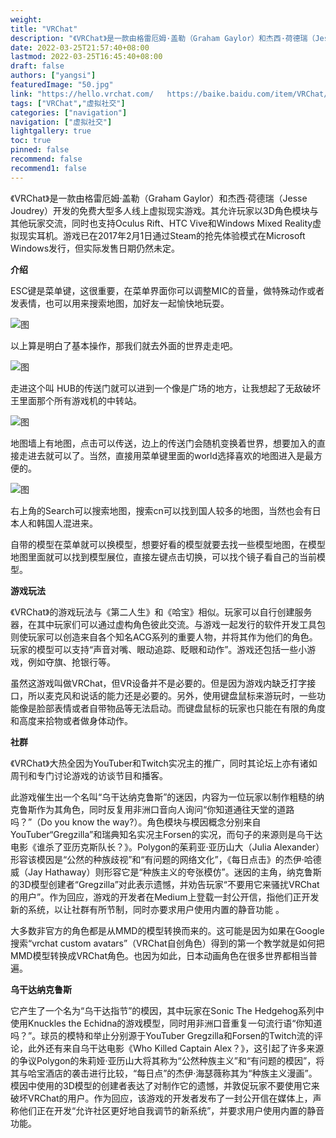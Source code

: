 ```yaml
---
weight: 
title: "VRChat"
description: "《VRChat》是一款由格雷厄姆·盖勒（Graham Gaylor）和杰西·荷德瑞（Jesse Joudrey）开发的免费大型多人线上虚拟现实游戏。其允许玩家以3D角色模块与其他玩家交流，同时也支持Oculus Rift、HTC Vive和Windows Mixed Reality虚拟现实耳机。游戏已在2017年2月1日通过Steam的抢先体验模式在Microsoft Windows发行，但实际发售日期仍然未定。"
date: 2022-03-25T21:57:40+08:00
lastmod: 2022-03-25T16:45:40+08:00
draft: false
authors: ["yangsi"]
featuredImage: "50.jpg"
link: "https://hello.vrchat.com/   https://baike.baidu.com/item/VRChat/23140303?fr=aladdin"
tags: ["VRChat","虚拟社交"]
categories: ["navigation"]
navigation: ["虚拟社交"]
lightgallery: true
toc: true
pinned: false
recommend: false
recommend1: false
---
```


《VRChat》是一款由格雷厄姆·盖勒（Graham Gaylor）和杰西·荷德瑞（Jesse Joudrey）开发的免费大型多人线上虚拟现实游戏。其允许玩家以3D角色模块与其他玩家交流，同时也支持Oculus Rift、HTC Vive和Windows Mixed Reality虚拟现实耳机。游戏已在2017年2月1日通过Steam的抢先体验模式在Microsoft Windows发行，但实际发售日期仍然未定。

**介绍**

ESC键是菜单键，这很重要，在菜单界面你可以调整MIC的音量，做特殊动作或者发表情，也可以用来搜索地图，加好友一起愉快地玩耍。

![图](https://bkimg.cdn.bcebos.com/pic/574e9258d109b3dede6c866bc1bf6c81810a4ce5?x-bce-process=image/resize,m_lfit,w_1280,limit_1/format,f_auto)

以上算是明白了基本操作，那我们就去外面的世界走走吧。

![图](https://bkimg.cdn.bcebos.com/pic/d01373f082025aaf2f1113c8f6edab64034f1a95?x-bce-process=image/resize,m_lfit,w_1280,limit_1/format,f_auto)

走进这个叫 HUB的传送门就可以进到一个像是广场的地方，让我想起了无敌破坏王里面那个所有游戏机的中转站。

![图](https://bkimg.cdn.bcebos.com/pic/91ef76c6a7efce1bb55aa5c9a251f3deb48f65bb?x-bce-process=image/resize,m_lfit,w_1280,limit_1/format,f_auto)

地图墙上有地图，点击可以传送，边上的传送门会随机变换着世界，想要加入的直接走进去就可以了。当然，直接用菜单键里面的world选择喜欢的地图进入是最方便的。

![图](https://bkimg.cdn.bcebos.com/pic/024f78f0f736afc3eaa05266be19ebc4b7451200?x-bce-process=image/resize,m_lfit,w_1280,limit_1/format,f_auto)

右上角的Search可以搜索地图，搜索cn可以找到国人较多的地图，当然也会有日本人和韩国人混进来。

自带的模型在菜单就可以换模型，想要好看的模型就要去找一些模型地图，在模型地图里面就可以找到模型展位，直接左键点击切换，可以找个镜子看自己的当前模型。

**游戏玩法**

《VRChat》的游戏玩法与《第二人生》和《哈宝》相似。玩家可以自行创建服务器，在其中玩家们可以通过虚构角色彼此交流。与游戏一起发行的软件开发工具包则使玩家可以创造来自各个知名ACG系列的重要人物，并将其作为他们的角色。玩家的模型可以支持“声音对嘴、眼动追踪、眨眼和动作”。游戏还包括一些小游戏，例如夺旗、抢银行等。

虽然这游戏叫做VRChat，但VR设备并不是必要的。但是因为游戏内缺乏打字接口，所以麦克风和说话的能力还是必要的。另外，使用键盘鼠标来游玩时，一些功能像是脸部表情或者自带物品等无法启动。而键盘鼠标的玩家也只能在有限的角度和高度来拾物或者做身体动作。

**社群**

《VRChat》大热全因为YouTuber和Twitch实况主的推广，同时其论坛上亦有诸如周刊和专门讨论游戏的访谈节目和播客。

此游戏催生出一个名叫“乌干达纳克鲁斯”的迷因，内容为一位玩家以制作粗糙的纳克鲁斯作为其角色，同时反复用非洲口音向人询问“你知道通往天堂的道路吗？”（Do you know the way?）。角色模块与模因概念分别来自YouTuber“Gregzilla”和瑞典知名实况主Forsen的实况，而句子的来源则是乌干达电影《谁杀了亚历克斯队长？》。Polygon的茱莉亚·亚历山大（Julia Alexander）形容该模因是“公然的种族歧视”和“有问题的网络文化”，《每日点击》的杰伊·哈德威（Jay Hathaway）则形容它是“种族主义的夸张模仿”。迷因的主角，纳克鲁斯的3D模型创建者“Gregzilla”对此表示遗憾，并劝告玩家“不要用它来骚扰VRChat的用户”。作为回应，游戏的开发者在Medium上登载一封公开信，指他们正开发新的系统，以让社群有所节制，同时亦要求用户使用内置的静音功能 。

大多数非官方的角色都是从MMD的模型转换而来的。这可能是因为如果在Google搜索“vrchat custom avatars”（VRChat自创角色）得到的第一个教学就是如何把MMD模型转换成VRChat角色。也因为如此，日本动画角色在很多世界都相当普遍。

**乌干达纳克鲁斯**

它产生了一个名为“乌干达指节”的模因，其中玩家在Sonic The Hedgehog系列中使用Knuckles the Echidna的游戏模型，同时用非洲口音重复一句流行语“你知道吗？”。球员的模特和举止分别源于YouTuber Gregzilla和Forsen的Twitch流的评论，此外还有来自乌干达电影《Who Killed Captain Alex？》，这引起了许多来源的争议Polygon的朱莉娅·亚历山大将其称为“公然种族主义”和“有问题的模因”，将其与哈宝酒店的袭击进行比较，“每日点”的杰伊·海瑟薇称其为“种族主义漫画”。模因中使用的3D模型的创建者表达了对制作它的遗憾，并敦促玩家不要使用它来破坏VRChat的用户。作为回应，该游戏的开发者发布了一封公开信在媒体上，声称他们正在开发“允许社区更好地自我调节的新系统”，并要求用户使用内置的静音功能。
